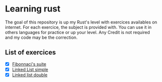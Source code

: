 # Learning rust

The goal of this repository is up my Rust's level with exercices availables on internet.
For each exercice, the subject is provided with.
You can use it in others languages for practice or up your level. Any Credit is not required and my code may be the correction.

## List of exercices

- [x] [Fibonnaci's suite](https://github.com/zuygui/learning_rust/tree/LEVEL-1-Fibonacci-suite)
- [x] [Linked List simple](https://github.com/zuygui/learning_rust/tree/LEVEL-2-Linked-list-simple)
- [x] [Linked list double](https://github.com/zuygui/learning_rust/tree/LEVEL-2-Linked-list-double)

